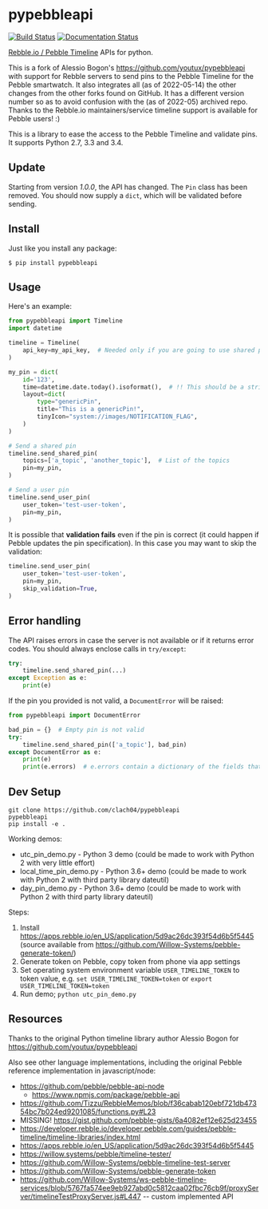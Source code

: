 pypebbleapi
============
[![Build Status](https://travis-ci.org/youtux/pypebbleapi.svg?branch=master)](https://travis-ci.org/youtux/pypebbleapi)
[![Documentation Status](https://readthedocs.org/projects/pypebbleapi/badge/?version=latest)](http://pypebbleapi.readthedocs.org/en/latest)

[Rebble.io / Pebble Timeline](https://developer.rebble.io/developer.pebble.com/guides/pebble-timeline/index.html) APIs for python.

This is a fork of Alessio Bogon's https://github.com/youtux/pypebbleapi with support for Rebble servers to send pins to the Pebble Timeline for the Pebble smartwatch.
It also integrates all (as of 2022-05-14) the other changes from the other forks found on GitHub.
It has a different version number so as to avoid confusion with the (as of 2022-05) archived repo. Thanks to the Rebble.io maintainers/service timeline support is available for Pebble users! :)

This is a library to ease the access to the Pebble Timeline and validate pins.
It supports Python 2.7, 3.3 and 3.4.

Update
-----
Starting from version *1.0.0*, the API has changed. The `Pin` class has
been removed. You should now supply a `dict`, which will be validated before sending.

Install
-------

Just like you install any package:

    $ pip install pypebbleapi

Usage
-----

Here's an example:
```python
from pypebbleapi import Timeline
import datetime

timeline = Timeline(
    api_key=my_api_key,  # Needed only if you are going to use shared pins
)

my_pin = dict(
    id='123',
    time=datetime.date.today().isoformat(),  # !! This should be a string in the form; "2022-05-25T00:00:00.000Z" - date ONLY is not supported/allowed with Rebble.io - unclear if Pebble supported this (None of the js code indicates this is supported). requests.exceptions.HTTPError: 400 Client Error: The pin object submitted was invalid. for url: https://timeline-api.rebble.io/v1/user/pins/2022-05-16
    layout=dict(
        type="genericPin",
        title="This is a genericPin!",
        tinyIcon="system://images/NOTIFICATION_FLAG",
    )
)

# Send a shared pin
timeline.send_shared_pin(
    topics=['a_topic', 'another_topic'],  # List of the topics
    pin=my_pin,
)

# Send a user pin
timeline.send_user_pin(
    user_token='test-user-token',
    pin=my_pin,
)
```
It is possible that **validation fails** even if the pin is correct (it could happen if Pebble updates the pin specification).
In this case you may want to skip the validation:
```python
timeline.send_user_pin(
    user_token='test-user-token',
    pin=my_pin,
    skip_validation=True,
)
```

Error handling
-----
The API raises errors in case the server is not available or if it returns error codes. You should always enclose calls in `try/except`:
```python
try:
    timeline.send_shared_pin(...)
except Exception as e:
	print(e)
```

If the pin you provided is not valid, a `DocumentError` will be raised:
```python
from pypebbleapi import DocumentError

bad_pin = {}  # Empty pin is not valid
try:
    timeline.send_shared_pin(['a_topic'], bad_pin)
except DocumentError as e:
    print(e)
    print(e.errors)  # e.errors contain a dictionary of the fields that failed the validation
```

Dev Setup
---------

    git clone https://github.com/clach04/pypebbleapi
    pypebbleapi
    pip install -e .

Working demos:

  * utc_pin_demo.py - Python 3 demo (could be made to work with Python 2 with very little effort)
  * local_time_pin_demo.py - Python 3.6+ demo (could be made to work with Python 2 with third party library dateutil)
  * day_pin_demo.py - Python 3.6+ demo (could be made to work with Python 2 with third party library dateutil)

Steps:

1. Install https://apps.rebble.io/en_US/application/5d9ac26dc393f54d6b5f5445 (source available from https://github.com/Willow-Systems/pebble-generate-token/)
2. Generate token on Pebble, copy token from phone via app settings
3. Set operating system environment variable `USER_TIMELINE_TOKEN` to token value, e.g. `set USER_TIMELINE_TOKEN=token` or `export USER_TIMELINE_TOKEN=token`
4. Run demo; `python utc_pin_demo.py`

Resources
---------

Thanks to the original Python timeline library author Alessio Bogon for https://github.com/youtux/pypebbleapi

Also see other language implementations, including the original Pebble reference implementation in javascript/node:

  * https://github.com/pebble/pebble-api-node
      * https://www.npmjs.com/package/pebble-api
  * https://github.com/Tizzu/RebbleMemos/blob/f36cabab120ebf721db47354bc7b024ed9201085/functions.py#L23
  * MISSING! https://gist.github.com/pebble-gists/6a4082ef12e625d23455
  * https://developer.rebble.io/developer.pebble.com/guides/pebble-timeline/timeline-libraries/index.html
  * https://apps.rebble.io/en_US/application/5d9ac26dc393f54d6b5f5445
  * https://willow.systems/pebble/timeline-tester/
  * https://github.com/Willow-Systems/pebble-timeline-test-server
  * https://github.com/Willow-Systems/pebble-generate-token
  * https://github.com/Willow-Systems/ws-pebble-timeline-services/blob/5767fa574ee9eb927abd0c5812caa02fbc76cb9f/proxyServer/timelineTestProxyServer.js#L447  -- custom implemented API
